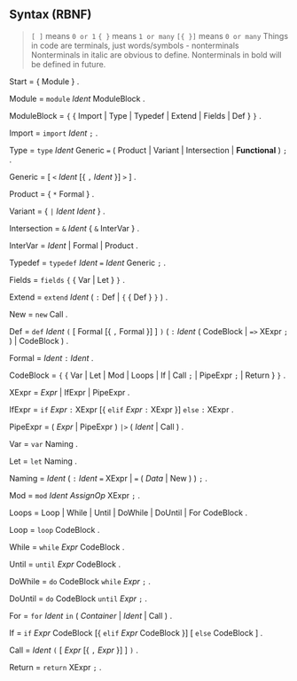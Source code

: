 ## Syntax (RBNF)

> `[ ]` means `0 or 1`
> `{ }` means `1 or many`
> `[{ }]` means `0 or many`
> Things in code are terminals, just words/symbols - nonterminals
> Nonterminals in italic are obvious to define.
> Nonterminals in bold will be defined in future.

Start = { Module } .

Module = `module` _Ident_ ModuleBlock .

ModuleBlock = `{` { Import | Type | Typedef | Extend | Fields | Def } `}` .

Import = `import` _Ident_ `;` .

Type = `type` _Ident_ Generic `=` ( Product | Variant | Intersection | **Functional** ) `;` .

Generic = [ `<` _Ident_ [{ `,` _Ident_ }] `>` ] .

Product = { `*` Formal } .

Variant = { `|` _Ident_ _Ident_ } .

Intersection = `&` _Ident_ { `&` InterVar } .

InterVar = _Ident_ | Formal | Product .

Typedef = `typedef` _Ident_ `=` _Ident_ Generic `;` .

Fields = `fields` `{` { Var | Let } `}` .

Extend = `extend` _Ident_ ( `:` Def | `{` { Def } `}` ) .

New = `new` Call .

Def = `def` _Ident_ `(` [ Formal [{ `,` Formal }] ] `)` ( `:` _Ident_ ( CodeBlock | `=>` XExpr `;` ) | CodeBlock ) .

Formal = _Ident_ `:` _Ident_ .

CodeBlock = `{` { Var | Let | Mod | Loops | If | Call `;` | PipeExpr `;` | Return } `}` .

XExpr = _Expr_ | IfExpr | PipeExpr .

IfExpr = `if` _Expr_ `:` XExpr [{ `elif` _Expr_ `:` XExpr }] `else` `:` XExpr .

PipeExpr = ( _Expr_ | PipeExpr ) `|>` ( _Ident_ | Call ) .

Var = `var` Naming .

Let = `let` Naming .

Naming = _Ident_ ( `:` _Ident_ `=` XExpr | `=` ( _Data_ | New ) ) `;` .

Mod = `mod` _Ident_ _AssignOp_ XExpr `;` .

Loops = Loop | While | Until | DoWhile | DoUntil | For CodeBlock .

Loop = `loop` CodeBlock .

While = `while` _Expr_ CodeBlock .

Until = `until` _Expr_ CodeBlock .

DoWhile = `do` CodeBlock `while` _Expr_ `;` .

DoUntil = `do` CodeBlock `until` _Expr_ `;` .

For = `for` _Ident_ `in` ( _Container_ | _Ident_ | Call ) .

If = `if` _Expr_ CodeBlock [{ `elif` _Expr_ CodeBlock }] [ `else` CodeBlock ] .

Call = _Ident_ `(` [ _Expr_ [{ `,` _Expr_ }] ] `)` .

Return = `return` XExpr `;` .
